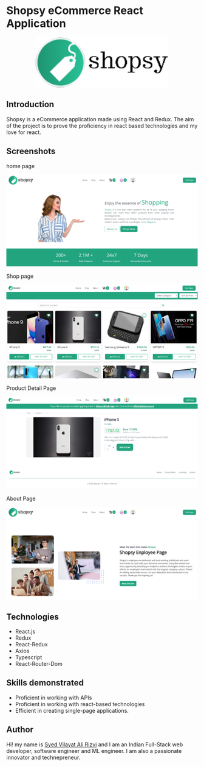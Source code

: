 # Shopsy eCommerce React Application

<p align="center">
  <img src="./Readme/logo.jpg" width="350" title="Shopsy Logo">
</p>

## Introduction

Shopsy is a eCommerce application made using React and Redux. The aim of the project is to prove the proficiency in react based technologies and my love for react.

## Screenshots

home page

<p align="center">
  <img src="./Readme/screenshot/screenshot-home.png" width="full" title="Shopsy Logo">
</p>

Shop page

<p align="center">
  <img src="./Readme/screenshot/screenshot-shop-page.png" width="full" title="Shopsy Logo">
</p>

Product Detail Page

<p align="center">
  <img src="./Readme/screenshot/screenshot-product-detail-page.png" width="full" title="Shopsy Logo">
</p>

About Page

<p align="center">
  <img src="./Readme/screenshot/screenshot-about.png" width="full" title="Shopsy Logo">
</p>

## Technologies

- React.js
- Redux
- React-Redux
- Axios
- Typescript
- React-Router-Dom

## Skills demonstrated

- Proficient in working with APIs
- Proficient in working with react-based technologies
- Efficient in creating single-page applications.

## Author

Hi! my name is [Syed Vilayat Ali Rizvi](https://vilayat.herokuapp.com/) and I am an Indian Full-Stack web developer, software engineer and ML engineer. I am also a passionate innovator and technepreneur.
